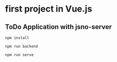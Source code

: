 # first project in Vue.js

## ToDo Application with jsno-server

```
npm install
```

```
npm run backend
```

```
npm run serve
```
